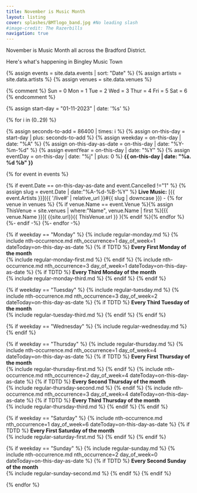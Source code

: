 ```yaml
---
title: November is Music Month
layout: listing
cover: splashes/BMTlogo_band.jpg #No leading slash
#image-credit: The Razerbills
navigation: true
---
```


November is Music Month all across the Bradford District.

Here's what's happening in Bingley Music Town

{% assign events = site.data.events | sort: "Date"  %}
{% assign artists = site.data.artists %}
{% assign venues = site.data.venues %}


{% comment %}
Sun = 0
Mon = 1
Tue = 2
Wed = 3
Thur = 4
Fri = 5
Sat = 6
{% endcomment %}

{% assign start-day = "01-11-2023" | date: '%s' %}

{% for i in (0..29) %}
   
{% assign seconds-to-add = 86400 | times: i %} 
{% assign on-this-day = start-day | plus: seconds-to-add %}
{% assign weekday = on-this-day | date: "%A" %}
{% assign on-this-day-as-date = on-this-day | date: "%Y-%m-%d" %}
{% assign eventYear = on-this-day | date: "%Y" %}
{% assign eventDay = on-this-day | date: "%j" | plus: 0 %}
<strong>{{ on-this-day  | date: "%a. %d %b" }}</strong>

{% for event in events %}
    
{% if event.Date == on-this-day-as-date and event.Cancelled !="1" %}
{% assign slug = event.Date | date:"%A-%d-%B-%Y" %}
<strong>Live Music:</strong> [{{ event.Artists }}]({{ '/live#' | relative_url }}#{{ slug | downcase  }}) - 
{% for venue in venues %} {% if venue.Name == event.Venue %}{% assign ThisVenue = site.venues | where:"Name", venue.Name | first %}[{{ venue.Name }}]( {{site.url}}{{ ThisVenue.url }} ){% endif %}{% endfor %}
{%- endif -%}
{%- endfor -%}



{% if weekday == "Monday" %}
{% include regular-monday.md %}
{% include nth-occurrence.md nth_occurrence=1 day_of_week=1 dateToday=on-this-day-as-date %}
{% if TDTD %}
**Every First Monday of the month**<br>
{% include regular-monday-first.md %}
{% endif %}
{% include nth-occurrence.md nth_occurrence=3 day_of_week=1 dateToday=on-this-day-as-date %}
{% if TDTD %}
**Every Third Monday of the month**<br>
{% include regular-monday-third.md %}
{% endif %}
{% endif %}

{% if weekday == "Tuesday" %}
{% include regular-tuesday.md %}
{% include nth-occurrence.md nth_occurrence=3 day_of_week=2 dateToday=on-this-day-as-date %}
{% if TDTD %}
**Every Third Tuesday of the month**<br>
{% include regular-tuesday-third.md %}
{% endif %}
{% endif %}

{% if weekday == "Wednesday" %}
{% include regular-wednesday.md %}
{% endif %}

{% if weekday == "Thursday" %}
{% include regular-thursday.md %}
{% include nth-occurrence.md nth_occurrence=1 day_of_week=4 dateToday=on-this-day-as-date %}
{% if TDTD %}
**Every First Thursday of the month**<br>
{% include regular-thursday-first.md %}
{% endif %}
{% include nth-occurrence.md nth_occurrence=2 day_of_week=4 dateToday=on-this-day-as-date %}
{% if TDTD %}
**Every Second Thursday of the month**<br>
{% include regular-thursday-second.md %}
{% endif %}
{% include nth-occurrence.md nth_occurrence=3 day_of_week=4 dateToday=on-this-day-as-date %}
{% if TDTD %}
**Every Third Thursday of the month**<br>
{% include regular-thursday-third.md %}
{% endif %}
{% endif %}

{% if weekday == "Saturday" %}
{% include nth-occurrence.md nth_occurrence=1 day_of_week=6 dateToday=on-this-day-as-date %}
{% if TDTD %}
**Every First Saturday of the month**<br>
{% include regular-saturday-first.md %}
{% endif %}
{% endif %}

{% if weekday == "Sunday" %}
{% include regular-sunday.md %}
{% include nth-occurrence.md nth_occurrence=2 day_of_week=0 dateToday=on-this-day-as-date %}
{% if TDTD %}
**Every Second Sunday of the month**<br>
{% include regular-sunday-second.md %}
{% endif %}
{% endif %}


{% endfor %}

